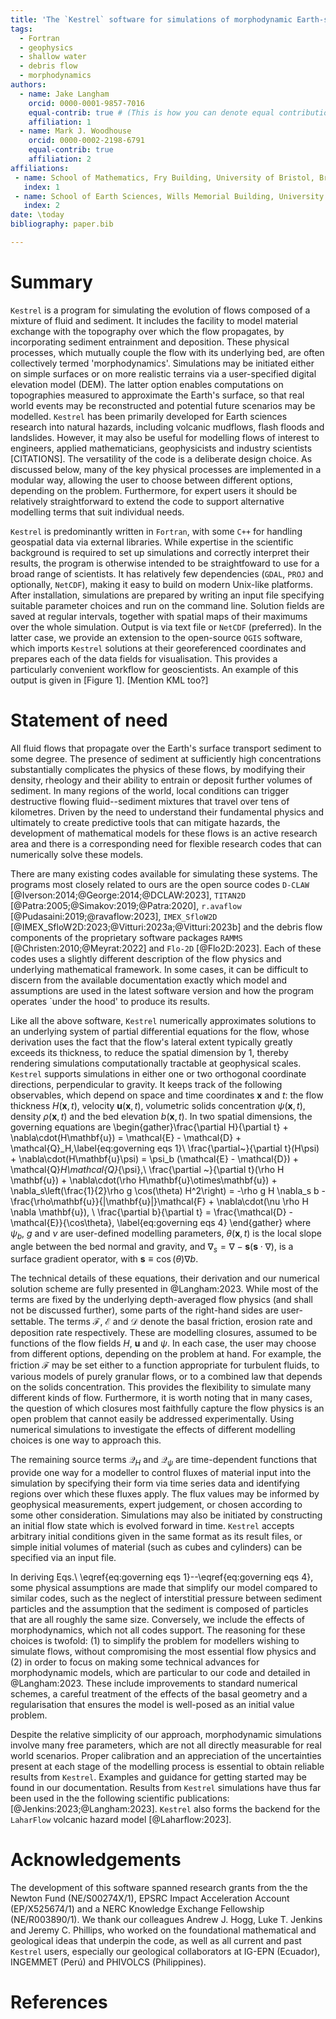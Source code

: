 ```yaml
---
title: 'The `Kestrel` software for simulations of morphodynamic Earth-surface flows'
tags:
  - Fortran
  - geophysics
  - shallow water
  - debris flow
  - morphodynamics
authors:
  - name: Jake Langham
    orcid: 0000-0001-9857-7016
    equal-contrib: true # (This is how you can denote equal contributions between multiple authors)
    affiliation: 1
  - name: Mark J. Woodhouse
    orcid: 0000-0002-2198-6791
    equal-contrib: true
    affiliation: 2
affiliations:
 - name: School of Mathematics, Fry Building, University of Bristol, Bristol, BS8 1UG, UK
   index: 1
 - name: School of Earth Sciences, Wills Memorial Building, University of Bristol, Bristol, BS8 1RJ, UK
   index: 2
date: \today
bibliography: paper.bib

---
```


# Summary

`Kestrel` is a program for simulating the evolution of flows composed of a
mixture of fluid and sediment. It includes the facility to model material
exchange with the topography over which the flow propagates, by incorporating
sediment entrainment and deposition. These physical processes, which mutually
couple the flow with its underlying bed, are often collectively termed
'morphodynamics'.  Simulations may be initiated either on simple surfaces or on
more realistic terrains via a user-specified digital elevation model (DEM). The
latter option enables computations on topographies measured to approximate the
Earth's surface, so that real world events may be reconstructed and potential
future scenarios may be modelled. `Kestrel` has been primarily developed for
Earth sciences research into natural hazards, including volcanic mudflows, flash
floods and landslides. However, it may also be useful for modelling flows of
interest to engineers, applied mathematicians, geophysicists and industry
scientists [CITATIONS]. The versatility of the code is a deliberate design
choice. As discussed below, many of the key physical processes are implemented
in a modular way, allowing the user to choose between different options,
depending on the problem. Furthermore, for expert users it should be relatively
straightforward to extend the code to support alternative modelling terms that
suit individual needs.

`Kestrel` is predominantly written in `Fortran`, with some `C++` for handling
geospatial data via external libraries.  While expertise in the scientific
background is required to set up simulations and correctly interpret their
results, the program is otherwise intended to be straightfoward to use for a
broad range of scientists.  It has relatively few dependencies (`GDAL`, `PROJ` and
optionally, `NetCDF`), making it easy to build on modern Unix-like platforms.
After installation, simulations are prepared by writing an input file specifying
suitable parameter choices and run on the command line.  Solution fields are
saved at regular intervals, together with spatial maps of their maximums over
the whole simulation. Output is via text file or `NetCDF` (preferred). 
In the latter case, we provide an extension to the open-source `QGIS` software,
which imports `Kestrel` solutions at their georeferenced coordinates and
prepares each of the data fields for visualisation.
This provides a particularly convenient workflow for geoscientists.
An example of this output is given in [Figure 1]. [Mention KML too?]

# Statement of need

All fluid flows that propagate over the Earth's surface transport sediment to
some degree. The presence of sediment at sufficiently high concentrations
substantially complicates the physics of these flows, by modifying their
density, rheology and their ability to entrain or deposit further volumes
of sediment.  In many regions of the world, local conditions can trigger
destructive flowing fluid--sediment mixtures that travel over tens of
kilometres. Driven by the need to understand their fundamental physics and
ultimately to create predictive tools that can mitigate hazards, the development
of mathematical models for these flows is an active research area and there is a
corresponding need for flexible research codes that can numerically solve these
models. 

There are many existing codes available for simulating these systems. The
programs most closely related to ours are the open source codes `D-CLAW`
[@Iverson:2014;@George:2014;@DCLAW:2023], `TITAN2D`
[@Patra:2005;@Simakov:2019;@Patra:2020], `r.avaflow`
[@Pudasaini:2019;@ravaflow:2023], `IMEX_SfloW2D`
[@IMEX_SfloW2D:2023;@Vitturi:2023a;@Vitturi:2023b] and the debris flow
components of the proprietary software packages `RAMMS`
[@Christen:2010;@Meyrat:2022] and `Flo-2D` [@Flo2D:2023].  Each of these codes
uses a slightly different description of the flow physics and underlying
mathematical framework. In some cases, it can be difficult to discern from the
available documentation exactly which model and assumptions are used in the
latest software version and how the program operates `under the hood' to produce
its results. 

Like all the above software, `Kestrel` numerically approximates solutions to an
underlying system of partial differential equations for the flow, whose
derivation uses the fact that the flow's lateral extent typically greatly
exceeds its thickness, to reduce the spatial dimension by 1, thereby rendering
simulations computationally tractable at geophysical scales. `Kestrel` supports
simulations in either one or two orthogonal coordinate directions, perpendicular
to gravity. It keeps track of the following
observables, which depend on space and time coordinates $\mathbf{x}$ and $t$: the flow thickness $H(\mathbf{x},t)$, velocity
$\mathbf{u}(\mathbf{x},t)$, volumetric solids concentration $\psi(\mathbf{x},t)$, density
$\rho(\mathbf{x},t)$ and the bed elevation $b(\mathbf{x},t)$. 
In two spatial dimensions, the governing equations are
\begin{gather}\frac{\partial H}{\partial t} +
\nabla\cdot(H\mathbf{u}) = \mathcal{E} - \mathcal{D} + \mathcal{Q}_H,\label{eq:governing eqs 1}\\
\frac{\partial~}{\partial t}(H\psi) +
\nabla\cdot(H\mathbf{u}\psi) = \psi_b (\mathcal{E} - \mathcal{D}) +
\mathcal{Q}_H\mathcal{Q}_{\psi},\\
\frac{\partial ~}{\partial t}(\rho H \mathbf{u}) + 
\nabla\cdot(\rho H\mathbf{u}\otimes\mathbf{u}) + 
\nabla_s\left(\frac{1}{2}\rho g \cos(\theta) H^2\right) = 
-\rho g H \nabla_s b - \frac{\rho\mathbf{u}}{|\mathbf{u}|}\mathcal{F} + \nabla\cdot(\nu \rho H \nabla \mathbf{u}), \\
\frac{\partial b}{\partial t} = \frac{\mathcal{D} - \mathcal{E}}{\cos\theta},
\label{eq:governing eqs 4}
\end{gather}
where $\psi_b$, $g$ and $\nu$ are user-defined modelling parameters,
$\theta(\mathbf{x},t)$ is the local slope angle between the bed normal and
gravity, and $\nabla_s = \nabla - \mathbf{s}(\mathbf{s}\cdot\nabla)$, is a
surface gradient operator, with $\mathbf{s} \equiv \cos(\theta)\nabla b$.

The technical details of these equations, their derivation and our numerical
solution scheme are fully presented in @Langham:2023.  While most of the terms
are fixed by the underlying depth-averaged flow physics (and shall not be
discussed further), some parts of the right-hand sides are user-settable.  The
terms $\mathcal{F}$, $\mathcal{E}$ and $\mathcal{D}$ denote the basal friction,
erosion rate and deposition rate respectively. These are modelling closures,
assumed to be functions of the flow fields $H$, $\mathbf{u}$ and $\psi$. In each
case, the user may choose from different options, depending on the problem at
hand. For example, the friction $\mathcal{F}$ may be set either to a function
appropriate for turbulent fluids, to various models of purely granular flows, or
to a combined law that depends on the solids concentration.  This provides the
flexibility to simulate many different kinds of flow.  Furthermore, it is worth
noting that in many cases, the question of which closures most faithfully
capture the flow physics is an open problem that cannot easily be addressed
experimentally.  Using numerical simulations to investigate the effects of
different modelling choices is one way to approach this.

The remaining source terms $\mathcal{Q}_H$ and $\mathcal{Q}_{\psi}$ are
time-dependent functions that provide one way for a modeller to control fluxes
of material input into the simulation by specifying their form via time series
data and identifying regions over which these fluxes apply. The flux values may
be informed by geophysical measurements, expert judgement, or chosen according
to some other consideration. Simulations may also be initiated by constructing
an initial flow state which is evolved forward in time. `Kestrel` accepts
arbitrary initial conditions given in the same format as its result files, or
simple initial volumes of material (such as cubes and cylinders) can be
specified via an input file.

In deriving Eqs.\ \eqref{eq:governing eqs 1}--\eqref{eq:governing eqs 4},
some physical assumptions are made that simplify our model compared to similar
codes, such as the neglect of interstitial pressure between sediment particles
and the assumption that the sediment is composed of particles that are all
roughly the same size.  Conversely, we include the effects of morphodynamics,
which not all codes support. The reasoning for these choices is twofold: (1) to
simplify the problem for modellers wishing to simulate flows, without
compromising the most essential flow physics and (2) in order to focus on making
some technical advances for morphodynamic models, which are particular to our
code and detailed in @Langham:2023. These include improvements to standard
numerical schemes, a careful treatment of the effects of the basal geometry and
a regularisation that ensures the model is well-posed as an initial
value problem.

Despite the relative simplicity of our approach, morphodynamic simulations
involve many free parameters, which are not all directly measurable for real
world scenarios. Proper calibration and an appreciation of the uncertainties
present at each stage of the modelling process is essential to obtain reliable
results from `Kestrel`.  Examples and guidance for getting started may be found
in our documentation.  Results from `Kestrel` simulations have thus far been
used in the the following scientific publications:
[@Jenkins:2023;@Langham:2023].  `Kestrel` also forms the backend for the
`LaharFlow` volcanic hazard model [@Laharflow:2023].

# Acknowledgements

The development of this software spanned research grants from the the Newton
Fund (NE/S00274X/1), EPSRC Impact Acceleration Account (EP/X525674/1) and
a NERC Knowledge Exchange Fellowship (NE/R003890/1).
We thank our colleagues Andrew J. Hogg, Luke T. Jenkins and Jeremy C. Phillips,
who worked on the foundational mathematical and geological ideas that underpin
the code, as well as all current and past `Kestrel` users, especially our
geological collaborators at IG-EPN (Ecuador), INGEMMET (Perú) and PHIVOLCS
(Philippines).

# References

